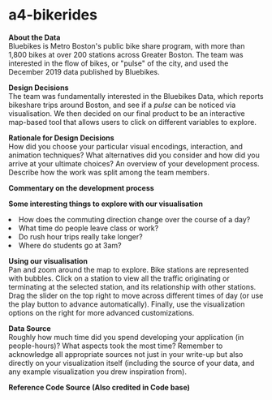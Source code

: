 # a4-bikerides
<b> About the Data </b><br>
Bluebikes is Metro Boston's public bike share program, with more than 1,800 bikes at over 200 stations across Greater Boston. 
The team was interested in the flow of bikes, or "pulse" of the city, and used the December 2019 data published by Bluebikes.

<b> Design Decisions </b><br>
The team was fundamentally interested in the Bluebikes Data, which reports bikeshare trips around Boston, and see if a <i>pulse</i> can be noticed via visualisation. 
We then decided on our final product to be an interactive map-based tool that allows users to click on different variables to explore.

<b> Rationale for Design Decisions </b><br>
How did you choose your particular visual encodings, interaction, and animation techniques? 
What alternatives did you consider and how did you arrive at your ultimate choices?
An overview of your development process. Describe how the work was split among the team members. 

<b> Commentary on the development process </b><br>



<b> Some interesting things to explore with our visualisation  </b><br>
<li> How does the commuting direction change over the course of a day? </li>
<li> What time do people leave class or work? </li>
<li> Do rush hour trips really take longer? </li>
<li> Where do students go at 3am? </li>

<b> Using our visualisation </b><br>
Pan and zoom around the map to explore. Bike stations are represented with bubbles. Click on a station to view all the traffic originating or terminating at the selected station, and its relationship with other stations. Drag the slider on the top right to move across different times of day (or use the play button to advance automatically). Finally, use the visualization options on the right for more advanced customizations.

<b> Data Source </b><br>
Roughly how much time did you spend developing your application (in people-hours)? What aspects took the most time?
Remember to acknowledge all appropriate sources not just in your write-up but also directly on your visualization itself 
(including the source of your data, and any example visualization you drew inspiration from).

<b> Reference Code Source (Also credited in Code base) </b><br>



